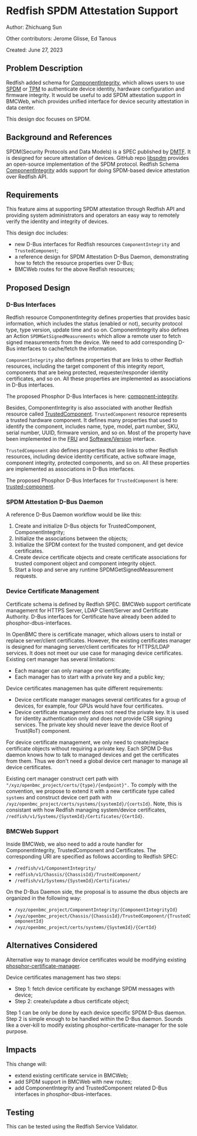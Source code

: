 # Redfish SPDM Attestation Support

Author: Zhichuang Sun

Other contributors: Jerome Glisse, Ed Tanous

Created: June 27, 2023

## Problem Description

Redfish added schema for 
[ComponentIntegrity](https://redfish.dmtf.org/redfish/schema_index),
which allows users to use [SPDM](https://www.dmtf.org/standards/spdm) or
[TPM](https://trustedcomputinggroup.org/resource/trusted-platform-module-tpm-summary/)
to authenticate device identity, hardware configuration and firmware integrity.
It would be useful to add SPDM attestation support in BMCWeb, which provides 
unified interface for device security attestation in data center.

This design doc focuses on SPDM.

## Background and References

SPDM(Security Protocols and Data Models) is a SPEC published by
[DMTF](https://www.dmtf.org/about). It is designed for secure attestation of
devices. GitHub repo [libspdm](https://github.com/DMTF/libspdm) provides an
open-source implementation of the SPDM protocol. Redfish Schema
[ComponentIntegrity](https://redfish.dmtf.org/schemas/v1/ComponentIntegrity.v1_2_1.json)
adds support for doing SPDM-based device attestation over Redfish API.

## Requirements

This feature aims at supporting SPDM attestation through Redfish API and 
providing system administrators and operators an easy way to remotely verify
the identity and integrity of devices.

This design doc includes:
  - new D-Bus interfaces for Redfish resources `ComponentIntegrity` and
    `TrustedComponent`;
  - a reference design for SPDM Attestation D-Bus Daemon, demonstrating
    how to fetch the resource properties over D-Bus;
  - BMCWeb routes for the above Redfish resources;

## Proposed Design

### D-Bus Interfaces

Redfish resource ComponentIntegrity defines properties that provides basic
information, which includes the status (enabled or not), security protocol
type, type version, update time and so on. ComponentIntegrity also defines
an Action `SPDMGetSignedMeasurements` which allow a remote user to fetch
signed measurements from the device. We need to add corresponding
D-Bus interfaces to cache/fetch the information. 

`ComponentIntegrity` also defines properties that are links to other Redfish
resources, including the target component of this integrity report, components
that are being protected, requester/responder identity certificates, and so on.
All these properties are implemented as associations in D-Bus interfaces.

The proposed Phosphor D-Bus Interfaces is here:
[component-integrity](https://gerrit.openbmc.org/c/openbmc/phosphor-dbus-interfaces/+/64354).

Besides, ComponentIntegrity is also associated with another Redfish resource
called
[TrustedComponent](https://redfish.dmtf.org/schemas/v1/TrustedComponent.v1_1_0.json).
`TrustedComponent` resource represents a trusted hardware component. It
defines many properties that used to identify the component, includes name,
type, model, part number, SKU, serial number, UUID, firmware version, and so
on. Most of the property have been implemented in the
[FRU](https://github.com/openbmc/phosphor-dbus-interfaces/blob/master/yaml/xyz/openbmc_project/Inventory/Source/PLDM/FRU.interface.yaml) 
and
[Software/Version](//github.com/openbmc/phosphor-dbus-interfaces/blob/master/yaml/xyz/openbmc_projecti/Software/Version.interface.yaml)
interface.

`TrustedComponent` also defines properties that are links to other Redfish
resources, including device identity certificate, active software image,
component integrity, protected components, and so on.
All these properties are implemented as associations in D-Bus interfaces.

The proposed Phosphor D-Bus Interfaces for `TrustedComponent` is here:
[trusted-component](https://gerrit.openbmc.org/c/openbmc/phosphor-dbus-interfaces/+/64355).

### SPDM Attestation D-Bus Daemon

A reference D-Bus Daemon workflow would be like this:

1. Create and initialize D-Bus objects for TrustedComponent,
   ComponentIntegrity;
2. Initialize the associations between the objects;
3. Initialize the SPDM context for the trusted component, and get device
   certificates. 
4. Create device certificate objects and create certificate associations for
   trusted component object and component integrity object. 
5. Start a loop and serve any runtime SPDMGetSignedMeasurement requests.

### Device Certificate Management

Certificate schema is defined by Redfish SPEC. BMCWeb support certificate
management for HTTPS Server, LDAP Client/Server and Certificate Authority. 
D-Bus interfaces for Certificate have already been added to
phosphor-dbus-interfaces.

In OpenBMC there is certificate manager, which 
allows users to install or replace server/client certificates. However, the
existing certificates manager is designed for managing server/client
certificates for HTTPS/LDAP services. It does not meet our use case for
managing device certificates. Existing cert manager has several limitations:
- Each manager can only manage one certificate;
- Each manager has to start with a private key and a public key;

Device certificates managemen has quite different requirements:
- Device certificate manager manages several certificates for a
  group of devices, for example, four GPUs would have four
  certificates.
- Device certificate management does not need the private key. It is used for
  identity authentication only and does not provide CSR signing services. The
  private key should never leave the device Root of Trust(RoT) component.

For device certificate management, we only need
to create/replace certificate objects without requiring a private key.
Each SPDM D-Bus daemon knows how to talk to managed devices and get the
certificates from them. Thus we don't need a global device cert manager to
manage all device certificates.

Existing cert manager construct cert path with 
`"/xyz/openbmc_project/certs/{type}/{endpoint}".`
To comply with the convention, we propose to extend it with a new certificate
type called `systems` and construct device cert path with 
`/xyz/openbmc_project/certs/systems/{systemId}/{certsId}`.
Note, this is consistant with how Redfish managing system/device certificates,
`/redfish/v1/Systems/{SystemId}/Certificates/{CertId}`.

### BMCWeb Support

Inside BMCWeb, we also need to add a route handler for
ComponentIntegrity, TrustedComponent and Certificates. The
corresponding URI are specified as follows according to Redfish SPEC:

- `/redfish/v1/ComponentIntegrity/`
- `redfish/v1/Chassis/{ChassisId}/TrustedComponent/`
- `/redfish/v1/Systems/{SystemId}/Certificates/`

On the D-Bus Daemon side, the proposal is to assume the dbus objects are
organized in the following way:

- `/xyz/openbmc_project/ComponentIntegrity/{ComponentIntegrityId}`
- `/xyz/openbmc_project/Chassis/{ChassisId}/TrustedComponent/{TrustedComponentId}`
- `/xyz/openbmc_project/certs/systems/{SystemId}/{CertId}`

## Alternatives Considered
Alternative way to manage device certificates would be modifying existing
[phosphor-certificate-manager](https://github.com/openbmc/phosphor-certificate-manager).

Device certificates management has two steps:
- Step 1: fetch device certificate by exchange SPDM messages with device;
- Step 2: create/update a dbus certificate object;

Step 1 can be only be done by each device specific SPDM D-Bus daemon. Step 2
is simple enough to be handled within the D-Bus daemon. Sounds like a over-kill
to modify existing phosphor-certificate-manager for the sole purpose.

## Impacts

This change will:
- extend existing certificate service in BMCWeb;
- add SPDM support in BMCWeb with new routes;
- add ComponentIntegrity and TrustedComponent related D-Bus interfaces in
  phosphor-dbus-interfaces.

## Testing

This can be tested using the Redfish Service Validator.
